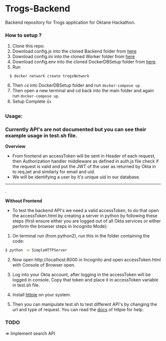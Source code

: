 # Trogs-Backend
Backend repository for Trogs application for Oktane Hackathon.

### How to setup ?
  1) Clone this repo.  
  2) Download config.js into the cloned Backend folder from [here](https://send.firefox.com/download/dd1525fb8b6504f1/#le5vLtlkm4nrgnVXc6Ko7g)  
  3) Download config.ini into the cloned Worker folder from [here](https://send.firefox.com/download/3a24ba5df3ba0528/#HOEaruAARTwdf7qUyjrBiA)  
  4) Download config.env into the cloned DockerDBSetup folder from [here](https://send.firefox.com/download/d9f7ac316d9ec068/#414zkwjjcivZ6HGTl-5SAA).  
  5) Run 
  ```
    $ docker network create trogsNetwork  
  ```
  6) Then `cd` into DockerDBSetup folder and run `docker-compose up`  
  7) Then open a new terminal and cd back into the main folder and again run `docker-compose up`.   
  8) Setup Complete :thumbsup:  

### Usage: 

### Currently API's are not documented but you can see their example usage in test.sh file.  

**Overview**  
* From frontend an accessToken will be sent in Header of each request, then Authorization handler middleware as defined in auth.js file check if the request is valid and put the JWT of the user as returned by Okta in to req.jwt and similarly for email and uid.  
* We will be identifying a user by it's unique uid in our database.  
<hr>. 

**Without Frontend**  

* To test the backend API's we need a valid accessToken, to do that open the accessToken.html by creating a server in python by following these steps (first ensure either you are logged out of all Okta services or either perform the browser steps in Incognito Mode):  

1) On terminal run (from python2), run this in the folder containing the code: 
  ```sh
  $ python -m SimpleHTTPServer  
  ```  
  
2) Now open http://localhost:8000 in Incognito and open accessToken.html with Console of Browser open.  

3) Log into your Okta account, after logging in the accessToken will be logged in console. Copy that token and place it in accessToken variable in test.sh file.  

4) Install [httpie](https://github.com/jakubroztocil/httpie#2installation) on your system.  

4) Then you can manipulate test.sh to test different API's by changing the url and type of request. You can read the [docs](https://httpie.org/doc) of httpie for help.   

### TODO

=> Implement search API  
